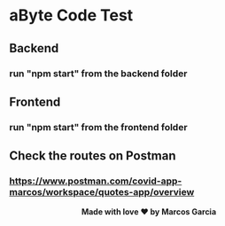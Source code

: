 # aByte Code Test

## Backend<br/>
### run "npm start" from the <b>backend<b/> folder

## Frontend<br/>
### run "npm start" from the <b>frontend<b/> folder
  
## Check the routes on Postman  
### https://www.postman.com/covid-app-marcos/workspace/quotes-app/overview

<p align="center">Made with love ❤️ by <b><a src="https://github.com/yamgarcia">Marcos Garcia</a></b></p>
